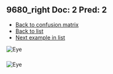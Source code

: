 ## 9680_right Doc: 2 Pred: 2
- [Back to confusion matrix](https://github.com/juliandewit/kaggle_retinopathy/blob/master/matrix.md)
- [Back to list](https://github.com/juliandewit/kaggle_retinopathy/blob/master/lists/22/list.md)
- [Next example in list](https://github.com/juliandewit/kaggle_retinopathy/blob/master/lists/22/96/9690_left.md)

![Eye](https://retinopaty.blob.core.windows.net/size1024/9680_right_2.jpeg)

### 

![Eye]()
